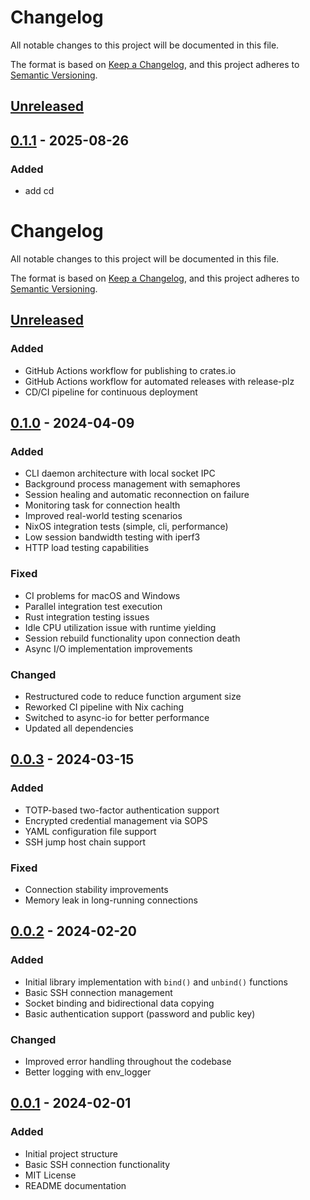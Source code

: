 # Changelog

All notable changes to this project will be documented in this file.

The format is based on [Keep a Changelog](https://keepachangelog.com/en/1.0.0/),
and this project adheres to [Semantic Versioning](https://semver.org/spec/v2.0.0.html).

## [Unreleased]

## [0.1.1](https://github.com/Xyhlon/SSHBind/compare/v0.1.0...v0.1.1) - 2025-08-26

### Added

- add cd
# Changelog

All notable changes to this project will be documented in this file.

The format is based on [Keep a Changelog](https://keepachangelog.com/en/1.0.0/), and
this project adheres to [Semantic Versioning](https://semver.org/spec/v2.0.0.html).

## [Unreleased]

### Added

- GitHub Actions workflow for publishing to crates.io
- GitHub Actions workflow for automated releases with release-plz
- CD/CI pipeline for continuous deployment

## [0.1.0] - 2024-04-09

### Added

- CLI daemon architecture with local socket IPC
- Background process management with semaphores
- Session healing and automatic reconnection on failure
- Monitoring task for connection health
- Improved real-world testing scenarios
- NixOS integration tests (simple, cli, performance)
- Low session bandwidth testing with iperf3
- HTTP load testing capabilities

### Fixed

- CI problems for macOS and Windows
- Parallel integration test execution
- Rust integration testing issues
- Idle CPU utilization issue with runtime yielding
- Session rebuild functionality upon connection death
- Async I/O implementation improvements

### Changed

- Restructured code to reduce function argument size
- Reworked CI pipeline with Nix caching
- Switched to async-io for better performance
- Updated all dependencies

## [0.0.3] - 2024-03-15

### Added

- TOTP-based two-factor authentication support
- Encrypted credential management via SOPS
- YAML configuration file support
- SSH jump host chain support

### Fixed

- Connection stability improvements
- Memory leak in long-running connections

## [0.0.2] - 2024-02-20

### Added

- Initial library implementation with `bind()` and `unbind()` functions
- Basic SSH connection management
- Socket binding and bidirectional data copying
- Basic authentication support (password and public key)

### Changed

- Improved error handling throughout the codebase
- Better logging with env_logger

## [0.0.1] - 2024-02-01

### Added

- Initial project structure
- Basic SSH connection functionality
- MIT License
- README documentation

[0.0.1]: https://github.com/Xyhlon/SSHBind/releases/tag/v0.0.1
[0.0.2]: https://github.com/Xyhlon/SSHBind/compare/v0.0.1...v0.0.2
[0.0.3]: https://github.com/Xyhlon/SSHBind/compare/v0.0.2...v0.0.3
[0.1.0]: https://github.com/Xyhlon/SSHBind/compare/v0.0.3...v0.1.0
[unreleased]: https://github.com/Xyhlon/SSHBind/compare/v0.1.0...HEAD
